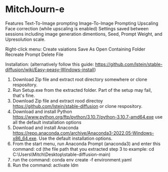 # MitchJourn-e

Features
Text-To-Image prompting
Image-To-Image Prompting
Upscaling
Face correction (while upscaling is enabled)
Settings saved between sessions including image generation dimentions, Seed, Prompt Weight, and Upresolution scale.

Right-click menu:
Create vaiations
Save As
Open Containing Folder
Recreate Prompt
Delete File

Installation:
(alternatively follow this guide: https://github.com/lstein/stable-diffusion/wiki/Easy-peasy-Windows-install)
1. Download Zip file and extract root directory somewhere or clone respository.
2. Run Setup.exe from the extracted folder. Part of the setup may fail, that's fine.
3. Download Zip file and extract rood directoy https://github.com/lstein/stable-diffusion or clone respository.
4. Download and install Python https://www.python.org/ftp/python/3.10.7/python-3.10.7-amd64.exe
use all the default installation options
5. Download and install Anaconda https://repo.anaconda.com/archive/Anaconda3-2022.05-Windows-x86_64.exe. Use the default installation options.
6. From the start menu, run Anaconda Prompt (anaconda3) and enter this command:
cd (the file path that you extracted step 3 to example: cd C:\Users\Mitch\Desktop\stable-diffusion-main)
7. run the command: conda env create -f environment.yaml
8. Run the command: activate ldm

